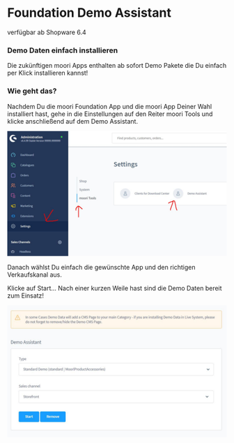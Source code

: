 # Foundation Demo Assistant
verfügbar ab Shopware 6.4

### Demo Daten einfach installieren

Die zukünftigen moori Apps enthalten ab sofort Demo Pakete die Du einfach 
per Klick installieren kannst!

### Wie geht das?

Nachdem Du die moori Foundation App und die moori App Deiner Wahl installiert hast,
gehe in die Einstellungen auf den Reiter moori Tools und klicke anschließend auf dem Demo Assistant.

![](images/demo-assistant-01.jpg)

Danach wählst Du einfach die gewünschte App und den richtigen Verkaufskanal aus. 

Klicke auf Start...
Nach einer kurzen Weile hast sind die Demo Daten bereit zum Einsatz!

![](images/demo-assistant-02.jpg)